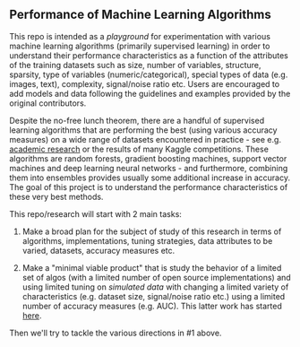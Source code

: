 
## Performance of Machine Learning Algorithms

This repo is intended as a *playground* for experimentation with various machine 
learning algorithms (primarily supervised learning) in order to understand their performance characteristics
as a function of the attributes of the training datasets such as size, number of variables, structure, sparsity,
type of variables (numeric/categorical), special types of data (e.g. images, text),
complexity, signal/noise ratio etc. Users are encouraged to add models and data following the guidelines and examples provided by the original contributors.

Despite the no-free lunch theorem, there are a handful of supervised learning algorithms that are 
performing the best (using various accuracy measures) on a wide range of datasets encountered in
practice - see e.g. [academic research](https://www.cs.cornell.edu/~caruana/ctp/ct.papers/caruana.icml06.pdf)
or the results of many Kaggle competitions. These algorithms are random forests, gradient boosting machines,
support vector machines and deep learning neural networks - and furthermore,
combining them into ensembles provides usually some additional increase in accuracy. 
The goal of this project is to understand the performance characteristics of these very best methods.

This repo/research will start with 2 main tasks:

1. Make a broad plan for the subject of study of this research in terms of algorithms, implementations, tuning
strategies, data attributes to be varied, datasets, accuracy measures etc.

2. Make a "minimal viable product" that is study the behavior of a limited set of algos (with
a limited number of open source implementations) and using 
limited tuning on *simulated data* with changing a limited variety of characteristics 
(e.g. dataset size, signal/noise ratio etc.)
using a limited number of accuracy measures (e.g. AUC). This latter work has started 
[here](simul).

Then we'll try to tackle the various directions in #1 above.




